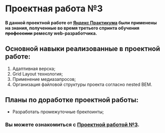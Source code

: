 # **Проектная работа №3**
#### В данной проектной работе от [Яндекс Практикума](https://practicum.yandex.ru/) были применены на знания, полученные во время третьего спринта обучения ~~профессиии~~ ремеслу web-разработчика. 

## Основной навыки реализованные в проектной работе:
1. Адаптивная верска;
1. Grid Layout технология;
3. Применение медиазапросов;
2. Организация файловой структуры проекта согласно nested BEM.

## Планы по доработке проектной работы:
* Разработать промежуточные брекпоинты;
### Вы можете ознакомиться с [Проектной работой №3](https://jevgeniip.github.io/russian-travel/index.html).